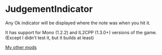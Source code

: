 # JudgementIndicator
 Any Ok indicator will be displayed where the note was when you hit it.

It has support for Mono (1.2.2) and IL2CPP (1.3.0+) versions of the game.
(Except I didn't test it, but it builds at least)

[My other mods](https://docs.google.com/spreadsheets/d/1fuAAfK-0Vw74TwxXF5WVy1fh1ADsVzUkDd7dOHc7EdQ)
